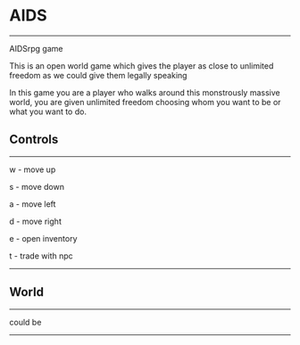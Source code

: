 # AIDS

---
AIDSrpg game

This is an open world game which gives the player as close to unlimited
freedom as we could give them legally speaking

In this game you are a player who walks around this monstrously massive world,
you are given unlimited freedom choosing whom you want to be or what you want to
do.

Controls
---
---


w - move up

s - move down

a - move left

d - move right

e - open inventory

t - trade with npc

---

World
---
---
could be  

---